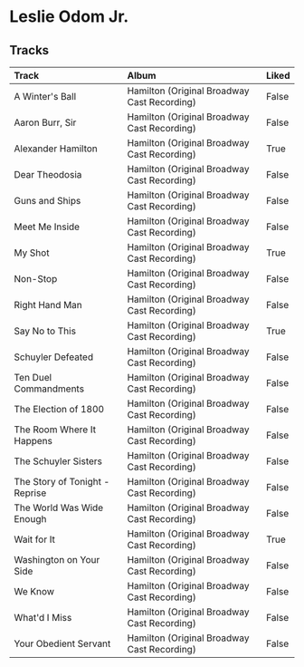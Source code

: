 # Leslie Odom Jr.

## Tracks

| Track                          | Album                                       | Liked   |
|:-------------------------------|:--------------------------------------------|:--------|
| A Winter's Ball                | Hamilton (Original Broadway Cast Recording) | False   |
| Aaron Burr, Sir                | Hamilton (Original Broadway Cast Recording) | False   |
| Alexander Hamilton             | Hamilton (Original Broadway Cast Recording) | True    |
| Dear Theodosia                 | Hamilton (Original Broadway Cast Recording) | False   |
| Guns and Ships                 | Hamilton (Original Broadway Cast Recording) | False   |
| Meet Me Inside                 | Hamilton (Original Broadway Cast Recording) | False   |
| My Shot                        | Hamilton (Original Broadway Cast Recording) | True    |
| Non-Stop                       | Hamilton (Original Broadway Cast Recording) | False   |
| Right Hand Man                 | Hamilton (Original Broadway Cast Recording) | False   |
| Say No to This                 | Hamilton (Original Broadway Cast Recording) | True    |
| Schuyler Defeated              | Hamilton (Original Broadway Cast Recording) | False   |
| Ten Duel Commandments          | Hamilton (Original Broadway Cast Recording) | False   |
| The Election of 1800           | Hamilton (Original Broadway Cast Recording) | False   |
| The Room Where It Happens      | Hamilton (Original Broadway Cast Recording) | False   |
| The Schuyler Sisters           | Hamilton (Original Broadway Cast Recording) | False   |
| The Story of Tonight - Reprise | Hamilton (Original Broadway Cast Recording) | False   |
| The World Was Wide Enough      | Hamilton (Original Broadway Cast Recording) | False   |
| Wait for It                    | Hamilton (Original Broadway Cast Recording) | True    |
| Washington on Your Side        | Hamilton (Original Broadway Cast Recording) | False   |
| We Know                        | Hamilton (Original Broadway Cast Recording) | False   |
| What'd I Miss                  | Hamilton (Original Broadway Cast Recording) | False   |
| Your Obedient Servant          | Hamilton (Original Broadway Cast Recording) | False   |